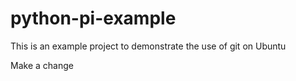 # python-pi-example
This is an example project to demonstrate the use of git on Ubuntu

Make a change